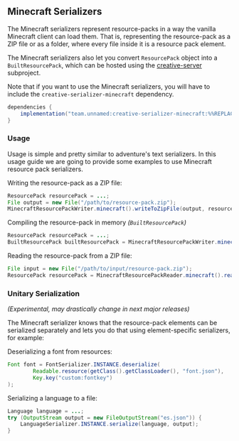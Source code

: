 ## Minecraft Serializers

The Minecraft serializers represent resource-packs in a way the vanilla Minecraft
client can load them. That is, representing the resource-pack as a ZIP file or as
a folder, where every file inside it is a resource pack element.

The Minecraft serializers also let you convert `ResourcePack` object into a 
`BuiltResourcePack`, which can be hosted using the
[creative-server](../server/creative-server.md) subproject.

Note that if you want to use the Minecraft serializers, you will have to include
the `creative-serializer-minecraft` dependency.

```gradle
dependencies {
    implementation("team.unnamed:creative-serializer-minecraft:%%REPLACE_latestReleaseOrSnapshot{team.unnamed:creative-serializer-minecraft}%%")
}
```

### Usage

Usage is simple and pretty similar to adventure's text serializers. In this
usage guide we are going to provide some examples to use Minecraft resource
pack serializers.

Writing the resource-pack as a ZIP file:
```java
ResourcePack resourcePack = ...;
File output = new File("/path/to/resource-pack.zip");
MinecraftResourcePackWriter.minecraft().writeToZipFile(output, resourcePack);
```

Compiling the resource-pack in memory *(`BuiltResourcePack`)*
```java
ResourcePack resourcePack = ...;
BuiltResourcePack builtResourcePack = MinecraftResourcePackWriter.minecraft().build(resourcePack);
```

Reading the resource-pack from a ZIP file:
```java
File input = new File("/path/to/input/resource-pack.zip");
ResourcePack resourcePack = MinecraftResourcePackReader.minecraft().readFromZipFile(input);
```

### Unitary Serialization

*(Experimental, may drastically change in next major releases)*

The Minecraft serializer knows that the resource-pack elements can be serialized
separately and lets you do that using element-specific serializers, for example:

Deserializing a font from resources:
```java
Font font = FontSerializer.INSTANCE.deserialize(
        Readable.resource(getClass().getClassLoader(), "font.json"),
        Key.key("custom:fontkey")
);
```

Serializing a language to a file:
```java
Language language = ...;
try (OutputStream output = new FileOutputStream("es.json")) {
    LanguageSerializer.INSTANCE.serialize(language, output);
}
```